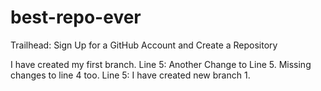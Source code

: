 # best-repo-ever
Trailhead: Sign Up for a GitHub Account and Create a Repository

I have created my first branch.
Line 5: Another Change to Line 5.  Missing changes to line 4 too.
Line 5: I have created new branch 1.
